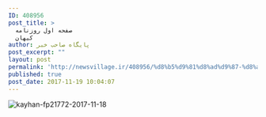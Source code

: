 ```yaml
---
ID: 408956
post_title: >
  صفحه اول روزنامه
  کیهان
author: پایگاه صاحب خبر
post_excerpt: ""
layout: post
permalink: 'http://newsvillage.ir/408956/%d8%b5%d9%81%d8%ad%d9%87-%d8%a7%d9%88%d9%84-%d8%b1%d9%88%d8%b2%d9%86%d8%a7%d9%85%d9%87-%da%a9%db%8c%d9%87%d8%a7%d9%86-2/'
published: true
post_date: 2017-11-19 10:04:07
---
```

<img src="http://sahebkhabar.ir/download?f=2017/11/18/4/631213.jpg" alt="kayhan-fp21772-2017-11-18">